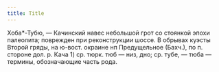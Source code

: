 ```yaml
---
title: Title
---
```


Хоба*-Тубю, — Качинский навес небольшой грот со стоянкой эпохи палеолита;
поврежден при реконструкции шоссе. В обрывах куэсты Второй гряды, на ю-вост.
окраине нп Предущельное (Бахч.), по п. стороне дол. р. Кача 1) ср. тюрк. тюб —
низ, дно; ср. тубе, — тюба — термины, обозначающие часть рода.
